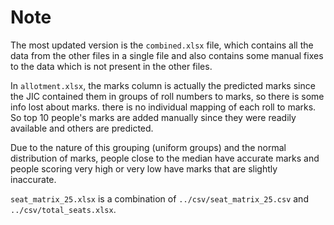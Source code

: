 # Note

The most updated version is the `combined.xlsx` file, which contains all the data from the other files in a single file and also contains some manual fixes to the data which is not present in the other files.

In `allotment.xlsx`, the marks column is actually the predicted marks since the JIC contained them in groups of roll numbers to marks, so there is some info lost about marks. there is no individual mapping of each roll to marks.
So top 10 people's marks are added manually since they were readily available and others are predicted.

Due to the nature of this grouping (uniform groups) and the normal distribution of marks, people close to the median have accurate marks and people scoring very high or very low have marks that are slightly inaccurate. 

`seat_matrix_25.xlsx` is a combination of `../csv/seat_matrix_25.csv` and `../csv/total_seats.xlsx`.